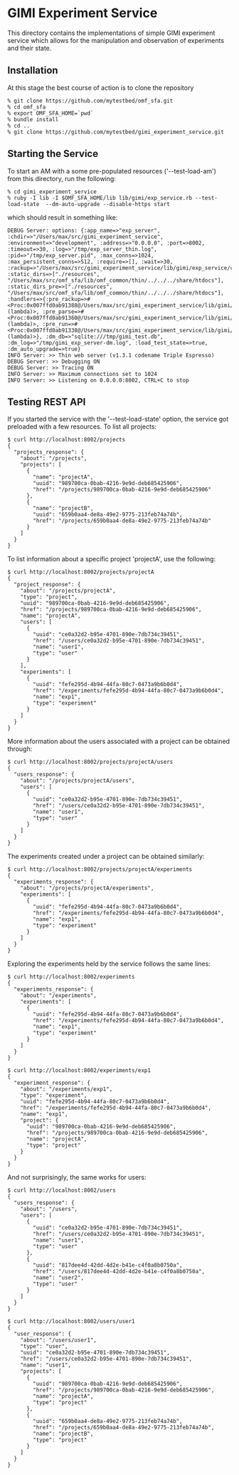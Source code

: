 
GIMI Experiment Service
=======================

This directory contains the implementations of simple GIMI experiment service which 
allows for the manipulation and observation of experiments and their state.

Installation
------------

At this stage the best course of action is to clone the repository

    % git clone https://github.com/mytestbed/omf_sfa.git
    % cd omf_sfa
    % export OMF_SFA_HOME=`pwd`
    % bundle install
    % cd ..
    % git clone https://github.com/mytestbed/gimi_experiment_service.git
    
Starting the Service
--------------------

To start an AM with a some pre-populated resources ('--test-load-am') from this directory, run the following:

    % cd gimi_experiment_service
    % ruby -I lib -I $OMF_SFA_HOME/lib lib/gimi/exp_service.rb --test-load-state  --dm-auto-upgrade --disable-https start
    
which should result in something like:

    DEBUG Server: options: {:app_name=>"exp_server", :chdir=>"/Users/max/src/gimi_experiment_service", :environment=>"development", :address=>"0.0.0.0", :port=>8002, :timeout=>30, :log=>"/tmp/exp_server_thin.log", :pid=>"/tmp/exp_server.pid", :max_conns=>1024, :max_persistent_conns=>512, :require=>[], :wait=>30, :rackup=>"/Users/max/src/gimi_experiment_service/lib/gimi/exp_service/config.ru", :static_dirs=>["./resources", "/Users/max/src/omf_sfa/lib/omf_common/thin/../../../share/htdocs"], :static_dirs_pre=>["./resources", "/Users/max/src/omf_sfa/lib/omf_common/thin/../../../share/htdocs"], :handlers=>{:pre_rackup=>#<Proc:0x007ffd0ab91388@/Users/max/src/gimi_experiment_service/lib/gimi/exp_service/server.rb:83 (lambda)>, :pre_parse=>#<Proc:0x007ffd0ab91360@/Users/max/src/gimi_experiment_service/lib/gimi/exp_service/server.rb:85 (lambda)>, :pre_run=>#<Proc:0x007ffd0ab91338@/Users/max/src/gimi_experiment_service/lib/gimi/exp_service/server.rb:94 (lambda)>}, :dm_db=>"sqlite:///tmp/gimi_test.db", :dm_log=>"/tmp/gimi_exp_server-dm.log", :load_test_state=>true, :dm_auto_upgrade=>true}
    INFO Server: >> Thin web server (v1.3.1 codename Triple Espresso)
    DEBUG Server: >> Debugging ON
    DEBUG Server: >> Tracing ON
    INFO Server: >> Maximum connections set to 1024
    INFO Server: >> Listening on 0.0.0.0:8002, CTRL+C to stop
    

Testing REST API
----------------

If you started the service with the '--test-load-state' option, the service got preloaded with a few
resources. To list all projects:

    $ curl http://localhost:8002/projects
    {
      "projects_response": {
        "about": "/projects",
        "projects": [
          {
            "name": "projectA",
            "uuid": "989700ca-0bab-4216-9e9d-deb685425906",
            "href": "/projects/989700ca-0bab-4216-9e9d-deb685425906"
          },
          {
            "name": "projectB",
            "uuid": "659b0aa4-de8a-49e2-9775-213feb74a74b",
            "href": "/projects/659b0aa4-de8a-49e2-9775-213feb74a74b"
          }
        ]
      }
    }
    
To list information about a specific project 'projectA', use the following:

    $ curl http://localhost:8002/projects/projectA
    {
      "project_response": {
        "about": "/projects/projectA",
        "type": "project",
        "uuid": "989700ca-0bab-4216-9e9d-deb685425906",
        "href": "/projects/989700ca-0bab-4216-9e9d-deb685425906",
        "name": "projectA",
        "users": [
          {
            "uuid": "ce0a32d2-b95e-4701-890e-7db734c39451",
            "href": "/users/ce0a32d2-b95e-4701-890e-7db734c39451",
            "name": "user1",
            "type": "user"
          }
        ],
        "experiments": [
          {
            "uuid": "fefe295d-4b94-44fa-80c7-0473a9b6b0d4",
            "href": "/experiments/fefe295d-4b94-44fa-80c7-0473a9b6b0d4",
            "name": "exp1",
            "type": "experiment"
          }
        ]
      }
    }

More information about the users associated with a project can be obtained through:

    $ curl http://localhost:8002/projects/projectA/users
    {
      "users_response": {
        "about": "/projects/projectA/users",
        "users": [
          {
            "uuid": "ce0a32d2-b95e-4701-890e-7db734c39451",
            "href": "/users/ce0a32d2-b95e-4701-890e-7db734c39451",
            "name": "user1",
            "type": "user"
          }
        ]
      }
    }
    
The experiments created under a project can be obtained similarly:

    $ curl http://localhost:8002/projects/projectA/experiments
    {
      "experiments_response": {
        "about": "/projects/projectA/experiments",
        "experiments": [
          {
            "uuid": "fefe295d-4b94-44fa-80c7-0473a9b6b0d4",
            "href": "/experiments/fefe295d-4b94-44fa-80c7-0473a9b6b0d4",
            "name": "exp1",
            "type": "experiment"
          }
        ]
      }
    }
    
Exploring the experiments held by the service follows the same lines:

    $ curl http://localhost:8002/experiments
    {
      "experiments_response": {
        "about": "/experiments",
        "experiments": [
          {
            "uuid": "fefe295d-4b94-44fa-80c7-0473a9b6b0d4",
            "href": "/experiments/fefe295d-4b94-44fa-80c7-0473a9b6b0d4",
            "name": "exp1",
            "type": "experiment"
          }
        ]
      }
    }
    
    $ curl http://localhost:8002/experiments/exp1
    {
      "experiment_response": {
        "about": "/experiments/exp1",
        "type": "experiment",
        "uuid": "fefe295d-4b94-44fa-80c7-0473a9b6b0d4",
        "href": "/experiments/fefe295d-4b94-44fa-80c7-0473a9b6b0d4",
        "name": "exp1",
        "project": {
          "uuid": "989700ca-0bab-4216-9e9d-deb685425906",
          "href": "/projects/989700ca-0bab-4216-9e9d-deb685425906",
          "name": "projectA",
          "type": "project"
        }
      }
    }
    
And not surprisingly, the same works for users:

    $ curl http://localhost:8002/users
    {
      "users_response": {
        "about": "/users",
        "users": [
          {
            "uuid": "ce0a32d2-b95e-4701-890e-7db734c39451",
            "href": "/users/ce0a32d2-b95e-4701-890e-7db734c39451",
            "name": "user1",
            "type": "user"
          },
          {
            "uuid": "817dee4d-42dd-4d2e-b41e-c4f0a8b0750a",
            "href": "/users/817dee4d-42dd-4d2e-b41e-c4f0a8b0750a",
            "name": "user2",
            "type": "user"
          }
        ]
      }
    }
    
    $ curl http://localhost:8002/users/user1
    {
      "user_response": {
        "about": "/users/user1",
        "type": "user",
        "uuid": "ce0a32d2-b95e-4701-890e-7db734c39451",
        "href": "/users/ce0a32d2-b95e-4701-890e-7db734c39451",
        "name": "user1",
        "projects": [
          {
            "uuid": "989700ca-0bab-4216-9e9d-deb685425906",
            "href": "/projects/989700ca-0bab-4216-9e9d-deb685425906",
            "name": "projectA",
            "type": "project"
          },
          {
            "uuid": "659b0aa4-de8a-49e2-9775-213feb74a74b",
            "href": "/projects/659b0aa4-de8a-49e2-9775-213feb74a74b",
            "name": "projectB",
            "type": "project"
          }
        ]
      }
    }    

